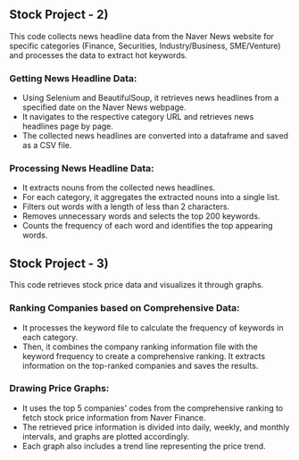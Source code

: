 ## Stock Project - 2)
This code collects news headline data from the Naver News website for specific categories (Finance, Securities, Industry/Business, SME/Venture) and processes the data to extract hot keywords.

### Getting News Headline Data:
 - Using Selenium and BeautifulSoup, it retrieves news headlines from a specified date on the Naver News webpage.
 - It navigates to the respective category URL and retrieves news headlines page by page.
 - The collected news headlines are converted into a dataframe and saved as a CSV file.

### Processing News Headline Data:
 - It extracts nouns from the collected news headlines.
 - For each category, it aggregates the extracted nouns into a single list.
 - Filters out words with a length of less than 2 characters.
 - Removes unnecessary words and selects the top 200 keywords.
 - Counts the frequency of each word and identifies the top appearing words.

## Stock Project - 3)
This code retrieves stock price data and visualizes it through graphs.

### Ranking Companies based on Comprehensive Data:
 - It processes the keyword file to calculate the frequency of keywords in each category.
 - Then, it combines the company ranking information file with the keyword frequency to create a comprehensive ranking. It extracts information on the top-ranked companies and saves the results.

### Drawing Price Graphs:
 - It uses the top 5 companies' codes from the comprehensive ranking to fetch stock price information from Naver Finance.
 - The retrieved price information is divided into daily, weekly, and monthly intervals, and graphs are plotted accordingly.
 - Each graph also includes a trend line representing the price trend.
